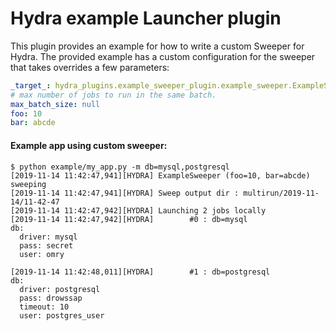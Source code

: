 # Hydra example Launcher plugin

This plugin provides an example for how to write a custom Sweeper for Hydra.
The provided example has a custom configuration for the sweeper that takes overrides a few parameters:
```yaml
_target_: hydra_plugins.example_sweeper_plugin.example_sweeper.ExampleSweeper
# max number of jobs to run in the same batch.
max_batch_size: null
foo: 10
bar: abcde
```

#### Example app using custom sweeper:
```text
$ python example/my_app.py -m db=mysql,postgresql
[2019-11-14 11:42:47,941][HYDRA] ExampleSweeper (foo=10, bar=abcde) sweeping
[2019-11-14 11:42:47,941][HYDRA] Sweep output dir : multirun/2019-11-14/11-42-47
[2019-11-14 11:42:47,942][HYDRA] Launching 2 jobs locally
[2019-11-14 11:42:47,942][HYDRA]        #0 : db=mysql
db:
  driver: mysql
  pass: secret
  user: omry

[2019-11-14 11:42:48,011][HYDRA]        #1 : db=postgresql
db:
  driver: postgresql
  pass: drowssap
  timeout: 10
  user: postgres_user
```
